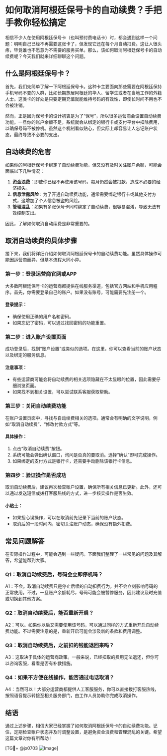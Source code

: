 # 如何取消阿根廷保号卡的自动续费？手把手教你轻松搞定

相信不少人在使用阿根廷保号卡（也叫预付费电话卡）时，都会遇到这样一个问题：明明自己已经不再需要这张卡了，但发现它还在每个月自动扣费。这让人很头疼，毕竟谁也不愿意为不需要的服务买单。那么，该如何取消阿根廷保号卡的自动续费呢？今天我们就来详细聊聊这个问题。

## 什么是阿根廷保号卡？

首先，我们先简单了解一下阿根廷保号卡。这种卡主要面向那些需要在阿根廷保持手机号码不变的人群，比如长期旅居阿根廷的华人、留学生或者在当地工作的外籍人士。这类卡的好处是只要定期充值就能维持号码的有效性，即使长时间不用也不会被注销。

然而，正是因为保号卡的设计初衷是为了“保号”，所以很多运营商会设置自动续费功能。一旦你的账户余额不足，系统就会从绑定的银行卡或支付平台中扣除费用，以确保号码不被停机。虽然这个机制看似贴心，但实际上却容易让人忘记账户状态，最终导致不必要的支出。

## 自动续费的危害

如果你的阿根廷保号卡绑定了自动续费功能，但又没有及时关注账户余额，可能会面临以下几种情况：

1. **资金浪费**：即使你已经不再使用该号码，每月仍然会被扣款，造成不必要的经济损失。
2. **信息泄露风险**：为了开通自动续费功能，通常需要绑定银行卡或其他支付方式，这增加了个人信息被盗的风险。
3. **管理混乱**：如果有多张保号卡同时绑定了自动续费，很容易混淆，导致无法有效控制支出。

因此，了解如何取消自动续费是非常重要的。

## 取消自动续费的具体步骤

接下来，我们将详细介绍如何取消阿根廷保号卡的自动续费功能。虽然具体操作可能因运营商而异，但基本流程大同小异。

### 第一步：登录运营商官网或APP

大多数阿根廷保号卡的运营商都提供在线服务渠道，包括官方网站和手机应用程序。首先，你需要登录自己的账户。如果没有账号，可能需要先注册一个。

#### 登录提示：
- 确保使用正确的用户名和密码。
- 如果忘记了密码，可以通过找回密码的功能重置。

### 第二步：进入账户设置页面

成功登录后，找到“账户设置”或类似的选项。在这里，你可以查看当前的账户状态以及绑定的服务信息。

#### 注意事项：
- 有些运营商可能会将自动续费的相关选项隐藏在不太显眼的位置，因此需要仔细浏览页面。
- 如果找不到相关设置，可以尝试联系客服获取帮助。

### 第三步：关闭自动续费功能

在账户设置页面中，寻找与自动续费相关的选项。通常会有明确的文字说明，例如“取消自动续费”、“修改付款方式”等。

#### 具体操作：
1. 点击“取消自动续费”按钮。
2. 系统可能会弹出确认窗口，询问是否真的要取消。选择“确认”即可完成操作。
3. 如果绑定的支付方式是银行卡，还需要手动删除该银行卡信息。

### 第四步：验证操作是否成功

取消自动续费后，建议再次检查账户设置，确保所有相关信息已更新。此外，还可以通过发送短信或拨打客服热线的方式，进一步核实操作是否生效。

#### 小贴士：
- 如果担心误操作，可以在取消前先记录下当前的账户状态。
- 取消后的一段时间内，密切关注账户动态，确保没有额外扣费。

## 常见问题解答

在实际操作过程中，可能会遇到一些疑问。下面我们整理了一些常见的问题及其解答，希望能帮到大家。

### Q1：取消自动续费后，号码会立即停机吗？

A1：不会。取消自动续费只是停止后续的自动扣费行为，并不会立刻影响号码的正常使用。不过，一旦账户余额耗尽，号码可能会被暂停服务，因此建议及时充值或切换到其他方案。

### Q2：取消自动续费后，能否重新开启？

A2：可以。如果你以后又需要使用该号码，可以通过同样的方式重新开启自动续费功能。不过需要注意的是，重新开启可能会涉及新的条款和费用调整。

### Q3：取消自动续费后，之前扣的钱能退回来吗？

A3：这取决于具体的运营商政策。一般来说，已经扣取的费用无法退还，但你可以咨询客服，看看是否有补救措施。

### Q4：如果不方便在线操作，能否通过电话取消？

A4：当然可以！大部分运营商都提供人工客服服务，你可以直接拨打客服热线，按照语音提示转接至相关服务部门，由工作人员协助你完成取消操作。

## 结语

通过上述步骤，相信大家已经掌握了如何取消阿根廷保号卡的自动续费功能。记住，定期检查账户状态并及时调整设置，是避免资金浪费和管理混乱的关键。希望这篇文章对你有所帮助！

[TG💪+ @jx0703 ![Image](https://github.com/user-attachments/assets/dbca1d08-cadb-493c-b0ec-ad6f7a83f270)]